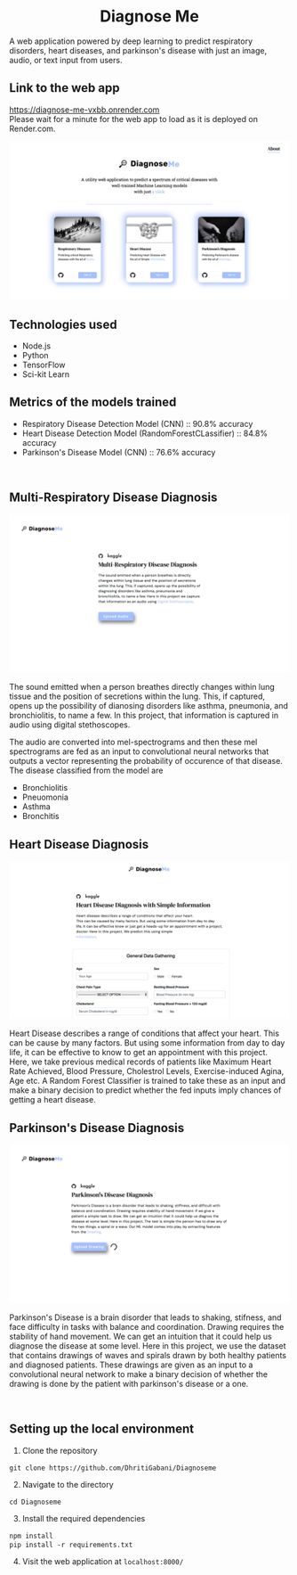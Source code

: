 <center>

# Diagnose Me

</center>

A web application powered by deep learning to predict respiratory disorders, heart diseases, and parkinson's disease with just an image, audio, or text input from users.

## Link to the web app
https://diagnose-me-vxbb.onrender.com <br/>
Please wait for a minute for the web app to load as it is deployed on Render.com.


![Bot Description](https://github.com/DhritiGabani/Diagnose-me/blob/master/UI%20Design/homepage.png?raw=true)
## Technologies used

- Node.js
- Python
- TensorFlow
- Sci-kit Learn

## Metrics of the models trained

- Respiratory Disease Detection Model (CNN) :: 90.8% accuracy
- Heart Disease Detection Model (RandomForestCLassifier) :: 84.8% accuracy
- Parkinson's Disease Model (CNN) :: 76.6% accuracy

<br />

## Multi-Respiratory Disease Diagnosis

![Bot Description](https://github.com/DhritiGabani/Diagnose-me/blob/master/UI%20Design/respiratory.png?raw=true)

The sound emitted when a person breathes directly changes within lung tissue and the position of secretions within the lung. This, if captured, opens up the possibility of dianosing disorders like asthma, pneumonia, and bronchiolitis, to name a few. In this project, that information is captured in audio using digital stethoscopes.

The audio are converted into mel-spectrograms and then these mel spectrograms are fed as an input to convolutional neural networks that outputs a vector representing the probability of occurence of that disease.
The disease classified from the model are

- Bronchiolitis
- Pneuomonia
- Asthma
- Bronchitis

## Heart Disease Diagnosis
![Bot Description](https://github.com/DhritiGabani/Diagnose-me/blob/master/UI%20Design/heartdisease.png?raw=true)

Heart Disease describes a range of conditions that affect your heart. This can be cause by many factors. But using some information from day to day life, it can be effective to know to get an appointment with this project. Here, we take previous medical records of patients like Maximum Heart Rate Achieved, Blood Pressure, Cholestrol Levels, Exercise-induced Agina, Age etc. A Random Forest Classifier is trained to take these as an input and make a binary decision to predict whether the fed inputs imply chances of getting a heart disease.

## Parkinson's Disease Diagnosis
![Bot Description](https://github.com/DhritiGabani/Diagnose-me/blob/master/UI%20Design/parkinson.png?raw=true)

Parkinson's Disease is a brain disorder that leads to shaking, stifness, and face difficulty in tasks with balance and coordination. Drawing requires the stability of hand movement. We can get an intuition that it could help us diagnose the disease at some level. Here in this project, we use the dataset that contains drawings of waves and spirals drawn by both healthy patients and diagnosed patients. These drawings are given as an input to a convolutional neural network to make a binary decision of whether the drawing is done by the patient with parkinson's disease or a one.

<br />

## Setting up the local environment

1. Clone the repository

```shell
git clone https://github.com/DhritiGabani/Diagnoseme
```

2. Navigate to the directory

```shell
cd Diagnoseme
```

3. Install the required dependencies

```shell
npm install
pip install -r requirements.txt
```

4. Visit the web application at `localhost:8000/`
